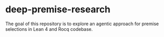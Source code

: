 # deep-premise-research
The goal of this repository is to explore an agentic approach for premise selections in Lean 4 and Rocq codebase.
